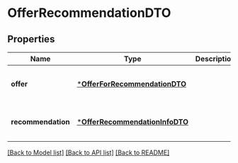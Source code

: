 # OfferRecommendationDTO


## Properties
Name | Type | Description | Notes
------------ | ------------- | ------------- | -------------
**offer** | [***OfferForRecommendationDTO**](OfferForRecommendationDTO.md) |  | [optional] [default to nothing]
**recommendation** | [***OfferRecommendationInfoDTO**](OfferRecommendationInfoDTO.md) |  | [optional] [default to nothing]


[[Back to Model list]](../README.md#models) [[Back to API list]](../README.md#api-endpoints) [[Back to README]](../README.md)



